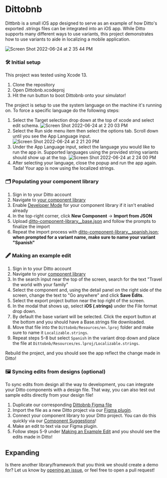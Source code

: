 # Dittobnb

Dittbnb is a small iOS app designed to serve as an example of how Ditto's exported .strings files can be integrated into an iOS app. While Ditto supports many different ways to use variants, this project demonstrates how to use variants to aide in localizing a mobile application.

![Screen Shot 2022-06-24 at 2 35 44 PM](https://user-images.githubusercontent.com/19922122/175696064-a6d5fed4-7bb5-41bf-9c16-18247927a1d9.png)

### 🛠 Initial setup

This project was tested using Xcode 13.

1. Clone the repository
2. Open Dittobnb.xcodeproj
3. Hit the run button to boot Dittobnb onto your simulator!

The project is setup to use the system language on the machine it's running on. To force a specific language do the following steps:

1. Select the Target selection drop down at the top of xcode and select edit schema.
   ![Screen Shot 2022-06-24 at 2 20 03 PM](https://user-images.githubusercontent.com/19922122/175680740-f8381319-e57c-4ee1-b6fe-2441c8611330.png)
2. Select the Run side menu item then select the options tab. Scroll down until you see the App Language input.
   ![Screen Shot 2022-06-24 at 2 21 20 PM](https://user-images.githubusercontent.com/19922122/175683867-007d2890-63cf-401f-86cf-cb388e02fcf8.png)
3. Under the App Language input, select the language you would like to run the app in. Supported languages using the provided string variants should show up at the top.
   ![Screen Shot 2022-06-24 at 2 24 00 PM](https://user-images.githubusercontent.com/19922122/175690354-b495af41-417f-4bbf-8e6a-2dd8a50e075d.png)
4. After selecting your language, close the popup and run the app again. Tada! Your app is now using the localized strings.

### 🗂 Populating your component library

1. Sign in to your Ditto account
2. Navigate to [your component library](https://app.dittowords.com/components/all)
3. Enable [Developer Mode](https://www.dittowords.com/docs/ditto-developer-mode) for your component library if it isn't enabled already
4. In the top-right corner, click **New Component** -> **Import from JSON**
5. Upload [ditto-component-library\_\_base.json](ditto/ditto-component-library__base.json) and follow the prompts to finalize the import
6. Repeat the import process with [ditto-component-library\_\_spanish.json](ditto/ditto-component-library__spanish.json); **when prompted for a variant name, make sure to name your variant "Spanish"**

### 🖋 Making an example edit

1. Sign in to your Ditto account
2. Navigate to your [component library](https://app.dittowords.com/components/all)
3. In the search input near the top of the screen, search for the text "Travel the world with your family"
4. Select the component and, using the detail panel on the right side of the screen, change the text to "Go anywhere" and click **Save Edits**.
5. Select the export project button near the top right of the screen.
6. In the modal that shows up, select **iOS (.strings)** under the File format drop down.
7. By default the base variant will be selected. Click the export button at the bottom and you should have a Base.strings file downloaded.
8. Move that file into the `Dittobnb/Resources/en.lproj` folder and make sure to name it `Localizable.strings`.
9. Repeat steps 5-8 but select `Spanish` in the variant drop down and place the file at `Dittobnb/Resources/es.lproj/Localizable.strings`.

Rebuild the project, and you should see the app reflect the change made in Ditto!

### 🖼 Syncing edits from designs (optional)

To sync edits from design all the way to development, you can integrate your Ditto components with a design file. That way, you can also test out sample edits directly from your design file!

1. Duplicate our corresponding [Dittobnb Figma file](https://www.figma.com/community/file/956627227087012313)
2. Import the file as a new Ditto project via our [Figma plugin](https://www.figma.com/community/plugin/798826066406007173/%E2%9C%8D%EF%B8%8F-Ditto-%7C-collaborate-on-copy).
3. Connect your component library to your Ditto project. You can do this quickly via our [Component Suggestions](https://www.dittowords.com/blog/introducing-component-suggestions)!
4. Make an edit to text via our Figma plugin.
5. Follow steps 5-9 under [Making an Example Edit](https://github.com/dittowords/ditto-ios-demo/edit/main/README.md#-making-an-example-edit) and you should see the edits made in Ditto!

## Expanding

Is there another library/framework that you think we should create a demo for? Let us know by [opening an issue](https://github.com/dittowords/ditto-ios-demo/issues/new), or feel free to open a pull request!
